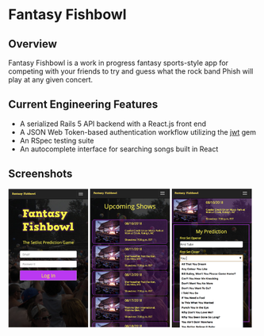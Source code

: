 # Fantasy Fishbowl

## Overview

Fantasy Fishbowl is a work in progress fantasy sports-style app for competing with your friends to try and guess what the rock band Phish will play at any given concert.

## Current Engineering Features

* A serialized Rails 5 API backend with a React.js front end
* A JSON Web Token-based authentication workflow utilizing the [jwt](https://rubygems.org/gems/jwt/versions/1.5.4) gem
* An RSpec testing suite
* An autocomplete interface for searching songs built in React

## Screenshots
<img src="lib/screenshots/landing-page.png" width="32%; padding-right: 2%">
<img src="lib/screenshots/show-list.png" width="32%; padding-right: 2%">
<img src="lib/screenshots/prediction.png" width="32%;">
